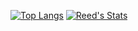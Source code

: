 [![Top Langs](https://github-readme-stats.vercel.app/api/top-langs/?username=reedham)](https://github.com/anuraghazra/github-readme-stats)
[![Reed's Stats](https://github-stats-alpha.vercel.app/api/?username=reedHam "Reed's Stats")](https://github.com/cachecleanerjeet/readme-stats-github "Reed's Stats")


